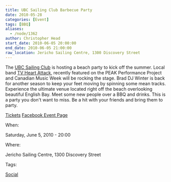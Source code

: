 ```yaml
---
title: UBC Sailing Club Barbecue Party
date: 2010-05-28
categories: [Event]
tags: [BBQ]
aliases:
  - /node/1362
author: Christopher Head
start_date: 2010-06-05 20:00:00
end_date: 2010-06-05 21:00:00
raw_location: Jericho Sailing Centre, 1300 Discovery Street
---
```


The [UBC Sailing Club](http://ubcsailing.org/) is hosting a beach party to kick off the summer. Local band [TV Heart Attack](https://myspace.com/tvheartattack), recently featured on the PEAK Performance Project and Canadian Music Week will be rocking the stage. Brad DJ Winter is back for another season to keep your feet moving by spinning some mean tracks. Experience the ultimate venue located right off the beach overlooking beautiful English Bay. Meet some new people over a BBQ and drinks. This is a party you don't want to miss. Be a hit with your friends and bring them to party.

[Tickets](http://brownpapertickets.com/event/111910) [Facebook Event Page](https://facebook.com/event.php?eid=116660905036612)

When: 

Saturday, June 5, 2010 - 20:00

Where: 

Jericho Sailing Centre, 1300 Discovery Street

Tags: 

[Social](/social)
